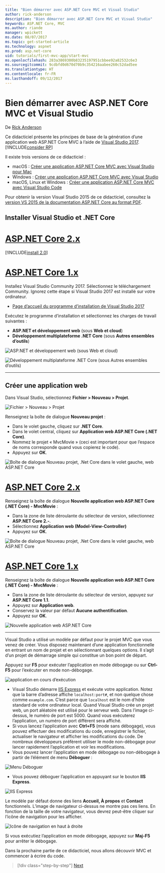 ```yaml
---
title: "Bien démarrer avec ASP.NET Core MVC et Visual Studio"
author: rick-anderson
description: "Bien démarrer avec ASP.NET Core MVC et Visual Studio"
keywords: ASP.NET Core, MVC
ms.author: riande
manager: wpickett
ms.date: 08/07/2017
ms.topic: get-started-article
ms.technology: aspnet
ms.prod: asp.net-core
uid: tutorials/first-mvc-app/start-mvc
ms.openlocfilehash: 283a3869300b83235197951cbbee92a82532c6e3
ms.sourcegitcommit: 9cdbfd0d670d70b9c354216aabee260c52dad5ee
ms.translationtype: HT
ms.contentlocale: fr-FR
ms.lasthandoff: 09/12/2017
---
```

# <a name="getting-started-with-aspnet-core-mvc-and-visual-studio"></a>Bien démarrer avec ASP.NET Core MVC et Visual Studio

De [Rick Anderson](https://twitter.com/RickAndMSFT)

Ce didacticiel présente les principes de base de la génération d’une application web ASP.NET Core MVC à l’aide de [Visual Studio 2017](https://www.visualstudio.com/). [!INCLUDE[consider RP](../../includes/razor.md)]

Il existe trois versions de ce didacticiel :

* macOS : [Créer une application ASP.NET Core MVC avec Visual Studio pour Mac](xref:tutorials/first-mvc-app-mac/start-mvc)
* Windows : [Créer une application ASP.NET Core MVC avec Visual Studio](xref:tutorials/first-mvc-app/start-mvc)
* macOS, Linux et Windows : [Créer une application ASP.NET Core MVC avec Visual Studio Code](xref:tutorials/first-mvc-app-xplat/start-mvc)

Pour obtenir la version Visual Studio 2015 de ce didacticiel, consultez la [version VS 2015 de la documentation ASP.NET Core au format PDF](https://github.com/aspnet/Docs/blob/master/aspnetcore/common/_static/aspnet-core-project-json.pdf).

## <a name="install-visual-studio-and-net-core"></a>Installer Visual Studio et .NET Core

# <a name="aspnet-core-2xtabaspnetcore2x"></a>[ASP.NET Core 2.x](#tab/aspnetcore2x)

[!INCLUDE[install 2.0](../../includes/install2.0.md)]

# <a name="aspnet-core-1xtabaspnetcore1x"></a>[ASP.NET Core 1.x](#tab/aspnetcore1x)

Installez Visual Studio Community 2017. Sélectionnez le téléchargement Community. Ignorez cette étape si Visual Studio 2017 est installé sur votre ordinateur.

* [Page d’accueil du programme d’installation de Visual Studio 2017](https://www.visualstudio.com/)

Exécutez le programme d’installation et sélectionnez les charges de travail suivantes :

* **ASP.NET et développement web** (sous **Web et cloud**)
* **Développement multiplateforme .NET Core** (sous **Autres ensembles d’outils**)

![**ASP.NET et développement web** (sous **Web et cloud**)](start-mvc/_static/web_workload.png)

![**Développement multiplateforme .NET Core** (sous **Autres ensembles d’outils**)](start-mvc/_static/x_plat_wl.png)

---

## <a name="create-a-web-app"></a>Créer une application web

Dans Visual Studio, sélectionnez **Fichier > Nouveau > Projet**.

![Fichier > Nouveau > Projet](start-mvc/_static/alt_new_project.png)

Renseignez la boîte de dialogue **Nouveau projet** :

* Dans le volet gauche, cliquez sur **.NET Core**.
* Dans le volet central, cliquez sur **Application web ASP.NET Core (.NET Core)**.
* Nommez le projet « MvcMovie » (ceci est important pour que l’espace de noms corresponde quand vous copierez le code).
* Appuyez sur **OK**.

![Boîte de dialogue Nouveau projet, .Net Core dans le volet gauche, web ASP.NET Core ](start-mvc/_static/new_project2.png)


# <a name="aspnet-core-2xtabaspnetcore2x"></a>[ASP.NET Core 2.x](#tab/aspnetcore2x)

Renseignez la boîte de dialogue **Nouvelle application web ASP.NET Core (.NET Core) - MvcMovie** :

* Dans la zone de liste déroulante du sélecteur de version, sélectionnez **ASP.NET Core 2.-**.
* Sélectionnez **Application web (Model-View-Controller)**
* Appuyez sur **OK**.

![Boîte de dialogue Nouveau projet, .Net Core dans le volet gauche, web ASP.NET Core ](start-mvc/_static/new_project22.png)

# <a name="aspnet-core-1xtabaspnetcore1x"></a>[ASP.NET Core 1.x](#tab/aspnetcore1x)

Renseignez la boîte de dialogue **Nouvelle application web ASP.NET Core (.NET Core) - MvcMovie** :

* Dans la zone de liste déroulante du sélecteur de version, appuyez sur **ASP.NET Core 1.1**.
* Appuyez sur **Application web**.
* Conservez la valeur par défaut **Aucune authentification**.
* Appuyez sur **OK**.

![Nouvelle application web ASP.NET Core](start-mvc/_static/p3.png)

---

Visual Studio a utilisé un modèle par défaut pour le projet MVC que vous venez de créer. Vous disposez maintenant d’une application fonctionnelle en entrant un nom de projet et en sélectionnant quelques options. Il s’agit d’un projet de démarrage simple qui constitue un bon point de départ.

Appuyez sur **F5** pour exécuter l’application en mode débogage ou sur **Ctrl-F5** pour l’exécuter en mode non-débogage.
<!-- These images are also used by uid: tutorials/first-mvc-app-xplat/start-mvc -->
![application en cours d’exécution](start-mvc/_static/1.png)

* Visual Studio démarre [IIS Express](https://docs.microsoft.com/iis/extensions/introduction-to-iis-express/iis-express-overview) et exécute votre application. Notez que la barre d’adresse affiche `localhost:port#`, et non quelque chose comme `example.com`. C’est parce que `localhost` est le nom d’hôte standard de votre ordinateur local. Quand Visual Studio crée un projet web, un port aléatoire est utilisé pour le serveur web. Dans l’image ci-dessus, le numéro de port est 5000. Quand vous exécuterez l’application, un numéro de port différent sera affiché.
* Si vous lancez l’application avec **Ctrl+F5** (mode sans débogage), vous pouvez effectuer des modifications du code, enregistrer le fichier, actualiser le navigateur et afficher les modifications du code. De nombreux développeurs préfèrent utiliser le mode non-débogage pour lancer rapidement l’application et voir les modifications.
* Vous pouvez lancer l’application en mode débogage ou non-débogage à partir de l’élément de menu **Déboguer** :

![Menu Déboguer](start-mvc/_static/debug_menu.png)

* Vous pouvez déboguer l’application en appuyant sur le bouton **IIS Express**.

![IIS Express](start-mvc/_static/iis_express.png)

Le modèle par défaut donne des liens **Accueil, À propos** et **Contact** fonctionnels. L’image de navigateur ci-dessus ne montre pas ces liens. En fonction de la taille de votre navigateur, vous devrez peut-être cliquer sur l’icône de navigation pour les afficher.

![Icône de navigation en haut à droite](start-mvc/_static/2.png)

Si vous exécutiez l’application en mode débogage, appuyez sur **Maj-F5** pour arrêter le débogage.

Dans la prochaine partie de ce didacticiel, nous allons découvrir MVC et commencer à écrire du code.

>[!div class="step-by-step"]
[Next](adding-controller.md)  
